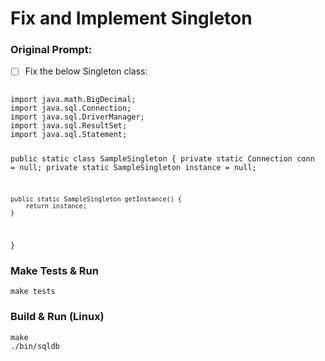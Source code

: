 # Fix and Implement Singleton

### Original Prompt:
- [ ] Fix the below Singleton class:
<code>
import java.math.BigDecimal;
import java.sql.Connection;
import java.sql.DriverManager;
import java.sql.ResultSet;
import java.sql.Statement;

public static class SampleSingleton {
    private static Connection conn = null;
    private static SampleSingleton instance = null;
    
    public static SampleSingleton getInstance() {
        return instance;
    }
}
</code>

### Make Tests & Run
```
make tests
```

### Build & Run (Linux)
```
make
./bin/sqldb
```
